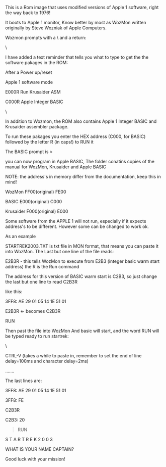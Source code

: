 This is a Rom image that uses modified versions of Apple 1 software, right the way back to 1976!

It boots to Apple 1 monitor, Know better by most as WozMon written originally by Steve Wozniak
of Apple Computers.

Wozmon prompts with a \ and a return:

\

I have added a text reminder that tells you what to type to get the the software pakages in the ROM:


After a Power up/reset


Apple 1 software mode

E000R Run Krusaider ASM

C000R Apple Integer BASIC

\


In addition to Wozmon, the ROM also contains Apple 1 Integer BASIC and Krusaider assembler package.

To run these pakages you enter the HEX address (C000, for BASIC) followed by the letter R (in caps!) to RUN it

The BASIC prompt is >


you can now program in Apple BASIC, The folder conatins copies of the manual for WozMon, Krusaider and Apple BASIC

NOTE: the address's in memory differ from the documentation, keep this in mind!
        
  WozMon  FF00(original)  FE00
  
  BASIC    E000(original)  C000
  
  Krusaider  F000(original)  E000
  

  Some software from the APPLE 1 will not run, especially if it expects address's to be different. However some can be changed to work ok.
  

  As an example
  
  STARTREK2003.TXT is txt file in MON format, that means you can paste it into WozMon. The Last but one line of the file reads:
  
  E2B3R - this tells WozMon to execute from E2B3 (integer basic warm start address) the R is the Run command
  
  The address for this version of BASIC warm start is C2B3, so just change the last but one line to read C2B3R
  
  like this:
  
3FF8: AE 29 01 05 14 1E 51 01

E2B3R <- becomes C2B3R


RUN


Then past the file into WozMon And basic will start, and the word RUN will be typed ready to run startrek:

\

CTRL-V (takes a while to paste in, remember to set the end of line delay=100ms and character delay=2ms)

.......

The last lines are:

3FF8: AE 29 01 05 14 1E 51 01   

3FF8: FE        

C2B3R     

C2B3: 20  

>                                                                               
                                                                                
>RUN                                                                            
                                                                                
                                                                                
S T A R T R E K  2 0 0 3                                                  
                                                                                
                                                                                
                                                                                
                                                                                
WHAT IS YOUR NAME CAPTAIN?


Good luck with your mission!

